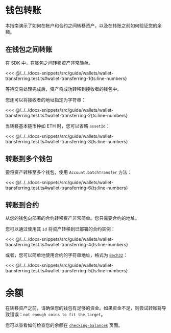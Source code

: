 # 钱包转账

本指南演示了如何在帐户和合约之间转移资产，以及在转账之前如何验证您的余额。

## 在钱包之间转账

在 SDK 中，在钱包之间转移资产非常简单。

<<< @/../../docs-snippets/src/guide/wallets/wallet-transferring.test.ts#wallet-transferring-1{ts:line-numbers}

等待交易处理完成后，资产将成功转移到接收者的钱包中。

您还可以将接收者的地址指定为字符串：

<<< @/../../docs-snippets/src/guide/wallets/wallet-transferring.test.ts#wallet-transferring-2{ts:line-numbers}

当转移基本链币种如 ETH 时，您可以省略 `assetId`：

<<< @/../../docs-snippets/src/guide/wallets/wallet-transferring.test.ts#wallet-transferring-3{ts:line-numbers}

## 转账到多个钱包

要将资产转移至多个钱包，使用 `Account.batchTransfer` 方法：

<<< @/../../docs-snippets/src/guide/wallets/wallet-transferring.test.ts#wallet-transferring-6{ts:line-numbers}

## 转账到合约

从您的钱包向部署的合约转移资产非常简单。您只需要合约的地址。

您可以通过使用其 `id` 将资产转移到已部署的合约实例：

<<< @/../../docs-snippets/src/guide/wallets/wallet-transferring.test.ts#wallet-transferring-4{ts:line-numbers}

或者，您可以简单地使用合约的字符串地址，格式为 [`Bech32`](../types/bech32.md)：

<<< @/../../docs-snippets/src/guide/wallets/wallet-transferring.test.ts#wallet-transferring-5{ts:line-numbers}

# 余额

在转移资产之前，请确保您的钱包有足够的资金。如果资金不足，则尝试转账将导致错误：`not enough coins to fit the target`。

您可以查看如何检查您的余额在 [`checking-balances`](./checking-balances.md) 页面。
